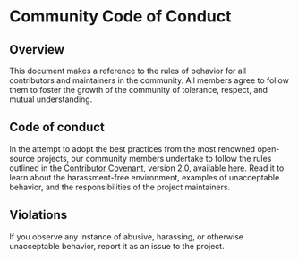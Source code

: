 # Community Code of Conduct

## Overview

This document makes a reference to the rules of behavior for all contributors and maintainers in the community. All members agree to follow them to foster the growth of the community of tolerance, respect, and mutual understanding.

## Code of conduct

In the attempt to adopt the best practices from the most renowned open-source projects, our community members undertake to follow the rules outlined in the [Contributor Covenant](http://contributor-covenant.org), version 2.0, available [here](https://www.contributor-covenant.org/version/2/0/code_of_conduct/). Read it to learn about the harassment-free environment, examples of unacceptable behavior, and the responsibilities of the project maintainers.

## Violations

If you observe any instance of abusive, harassing, or otherwise unacceptable behavior, report it as an issue to the project.